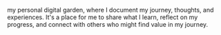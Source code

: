my personal digital garden, where I document my journey, thoughts, and experiences. It's a place for me to share what I learn, reflect on my progress, and connect with others who might find value in my journey.